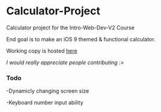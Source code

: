 # Calculator-Project
Calculator project for the Intro-Web-Dev-V2 Course

End goal is to make an iOS 9 themed & functional calculator.

Working copy is hosted [here](https://calculator.epik.ml/)

*I would really appreciate people contributing :>*


### Todo
-Dynamicly changing screen size

-Keyboard number input ability

